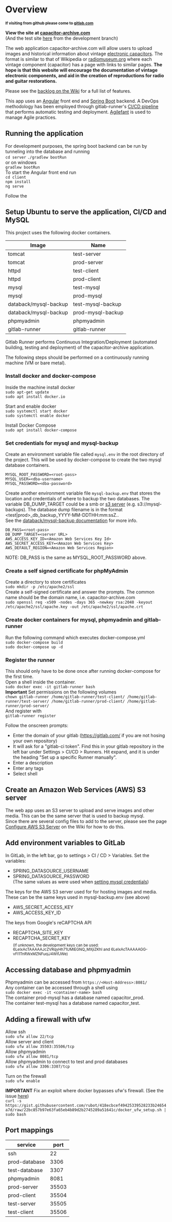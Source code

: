 # Overview
<sup>**If visiting from github please come to [gitlab.com](https://gitlab.com/capacitor-archive/capacitor-archive)**</sup>

**View the site at [capacitor-archive.com](http://www.capacitor-archive.com)**  
(And the test site [here](http://www.capacitor-archive.com:35506) from the development branch)  

The web application capacitor-archive.com will allow users to upload images and historical information about vintage [electronic capacitors](https://en.wikipedia.org/wiki/Capacitor).  The format is similar to that of Wikipedia or [radiomuseum.org](https://www.radiomuseum.org/tubes/tube_5z3.html) where each vintage component (capacitor) has a page with links to similar pages.  **The hope is that this website will encourage the documentation of vintage electronic components, and aid in the creation of reproductions for radio and guitar restorations.**  

Please see the [backlog on the Wiki](https://gitlab.com/capacitor-archive/capacitor-archive/-/wikis/home) for a full list of features.  


This app uses an [Angular](https://angular.io/) front end and [Spring Boot](https://spring.io/projects/spring-boot) backend.  A DevOps methodology has been employed through gitlab-runner's [CI/CD pipeline](https://docs.gitlab.com/ee/ci/) that performs automatic testing and deployment.  [Agilefant](https://www.agilefant.com/open-source/) is used to manage Agile practices.



## Running the application
 For development purposes, the spring boot backend can be run by tunneling into the database and running  
 `cd server`
 `./gradlew bootRun`  
 or on windows  
 `gradlew bootRun`  
 To start the Angular front end run  
 `cd client`  
 `npm install`  
 `ng serve`  
 
 Follow the 

## Setup Ubuntu to serve the application, CI/CD and MySQL

This project uses the following docker containers. 

| Image                  |      Name          |
|------------------------|--------------------|
| tomcat                 |  test-server       |
| tomcat                 |  prod-server       |
| httpd                  |  test-client       |
| httpd                  |  prod-client       |
| mysql                  |  test-mysql        |
| mysql                  |  prod-mysql        |
| databack/mysql-backup  |  test-mysql-backup |
| databack/mysql-backup  |  prod-mysql-backup |
| phpmyadmin             |  phpmyadmin        |
| gitlab-runner          |  gitlab-runner     |

Gitlab Runner performs Continuous Integration/Deployment (automated building, testing and deployment) of the capacitor-archive application.  

The following steps should be performed on a continuously running machine (VM or bare metal).

### Install docker and docker-compose
Inside the machine install docker    
`sudo apt-get update`  
`sudo apt install docker.io`  

Start and enable docker  
`sudo systemctl start docker`  
`sudo systemctl enable docker`  

Install Docker Compose  
`sudo apt install docker-compose`  

### Set credentials for mysql and mysql-backup
Create an environment variable file called `mysql.env` in the root directory of the project. This will be used by docker-compose to create the two mysql database containers.
```
MYSQL_ROOT_PASSWORD=<root-pass>
MYSQL_USER=<dba-username>
MYSQL_PASSWORD=<dba-password>
```
Create another environment variable file `mysql-backup.env` that stores the location and credentials of where to backup the two databases.  The variable DB_DUMP_TARGET could be a smb or [s3 server](https://aws.amazon.com/s3/) (e.g. s3://mysql-backups). The database dump filename is in the format <test|prod>_db_backup_YYYY-MM-DDTHH:mm:ssZ.<compression>.  
See the [databack/mysql-backup documentation](https://hub.docker.com/r/databack/mysql-backup) for more info.  
```
DB_PASS=<root-pass>
DB_DUMP_TARGET=<server URL>
AWS_ACCESS_KEY_ID=<Amazon Web Services Key Id>
AWS_SECRET_ACCESS_KEY=<Amazon Web Services Key>
AWS_DEFAULT_REGION=<Amazon Web Services Region>
```
NOTE: DB_PASS is the same as MYSQL_ROOT_PASSWORD above.  



### Create a self signed certificate for phpMyAdmin
Create a directory to store certificates  
`sudo mkdir -p /etc/apache2/ssl`  
Create a self-signed certificate and answer the prompts.  The common name should be the domain name, i.e. capacitor-archive.com  
`sudo openssl req -x509 -nodes -days 365 -newkey rsa:2048 -keyout /etc/apache2/ssl/apache.key -out /etc/apache2/ssl/apache.crt`  


### Create docker containers for mysql, phpmyadmin and gitlab-runner
Run the following command which executes docker-compose.yml  
`sudo docker-compose build`  
`sudo docker-compose up -d`  


### Register the runner  
This should only have to be done once after running docker-compose for the first time.  
Open a shell inside the container.  
`sudo docker exec -it gitlab-runner bash`  
**Important** Set permissions on the following volumes  
`chown gitlab-runner /home/gitlab-runner/test-client/ /home/gitlab-runner/test-server/ /home/gitlab-runner/prod-client/ /home/gitlab-runner/prod-server/`  
And register with  
`gitlab-runner register`  


Follow the onscreen prompts:
- Enter the domain of your gitlab (https://gitlab.com/ if you are not hosing your own repository)  
- It will ask for a "gitlab-ci token".  Find this in your gitlab repository in the left bar under Settings > CI/CD > Runners.  Hit expand, and it is under the heading "Set up a specific Runner manually".  
- Enter a description  
- Enter any tags  
- Select shell  


## Create an Amazon Web Services (AWS) S3 server
The web app uses an S3 server to upload and serve images and other media.  This can be the same server that is used to backup mysql.  
Since there are several config files to add to the server, please see the page [Configure AWS S3 Server](https://gitlab.com/capacitor-archive/capacitor-archive/-/wikis/Configure-AWS-S3-Server) on the  Wiki for how to do this.  


## Add environment variables to GitLab
In GitLab, in the left bar, go to settings > CI / CD > Variables.  Set the variables:  
- SPRING_DATASOURCE_USERNAME  
- SPRING_DATASOURCE_PASSWORD  
(The same values as were used when [setting mysql credentials](#set-mysql-credentials))  

The keys for the AWS S3 server used for for hosting images and media.  These can be the same keys used in mysql-backup.env (see above)  
- AWS_SECRET_ACCESS_KEY  
- AWS_ACCESS_KEY_ID  

The keys from Google's reCAPTCHA API  
- RECAPTCHA_SITE_KEY  
- RECAPTCHA_SECRET_KEY  
<sub>(If unknown, the development keys can be used: 6LeIxAcTAAAAAJcZVRqyHh71UMIEGNQ_MXjiZKhI and 6LeIxAcTAAAAAGG-vFI1TnRWxMZNFuojJ4WifJWe)</sub>  


## Accessing database and phpmyadmin
Phpmyadmin can be accessed from `https://<Host-Address>:8081/`  
Any container can be accessed through a shell using  
`sudo docker exec -it <container-name> bash`  
The container prod-mysql has a database named capacitor_prod.  
The container test-mysql has a database named capacitor_test.  


## Adding a firewall with ufw
Allow ssh  
`sudo ufw allow 22/tcp`  
Allow server and client  
`sudo ufw allow 35503:35506/tcp`  
Allow phpmyadmin  
`sudo ufw allow 8081/tcp`  
Allow phpmyadmin to connect to test and prod databases  
`sudo ufw allow 3306:3307/tcp`  

Turn on the firewall  
`sudo ufw enable`  

**IMPORTANT** Fix an exploit where docker bypasses ufw's firewall.  (See the issue [here](https://github.com/docker/for-linux/issues/690#issuecomment-529319051))  
`curl -s https://gist.githubusercontent.com/rubot/418ecbcef49425339528233b24654a7d/raw/22bc857b97e63fa65eb4b89d2b2745289a51641c/docker_ufw_setup.sh | sudo bash`  


## Port mappings

| service       | port  |
|---------------|-------|
| ssh           | 22    |
| prod-database | 3306  |
| test-database | 3307  |
| phpmyadmin    | 8081  |
| prod-server   | 35503 |
| prod-client   | 35504 |
| test-server   | 35505 |
| test-client   | 35506 |


